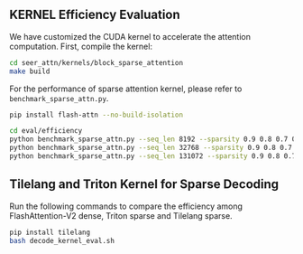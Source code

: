 ## KERNEL Efficiency Evaluation

We have customized the CUDA kernel to accelerate the attention computation. First, compile the kernel:

```bash
cd seer_attn/kernels/block_sparse_attention
make build
```
For the performance of sparse attention kernel, please refer to `benchmark_sparse_attn.py`.

```bash
pip install flash-attn --no-build-isolation

cd eval/efficiency
python benchmark_sparse_attn.py --seq_len 8192 --sparsity 0.9 0.8 0.7 0.6 0.5
python benchmark_sparse_attn.py --seq_len 32768 --sparsity 0.9 0.8 0.7 0.6 0.5
python benchmark_sparse_attn.py --seq_len 131072 --sparsity 0.9 0.8 0.7 0.6 0.5
```

## Tilelang and Triton Kernel for Sparse Decoding

Run the following commands to compare the efficiency among FlashAttention-V2 dense, Triton sparse and Tilelang sparse.
```bash
pip install tilelang
bash decode_kernel_eval.sh
```
